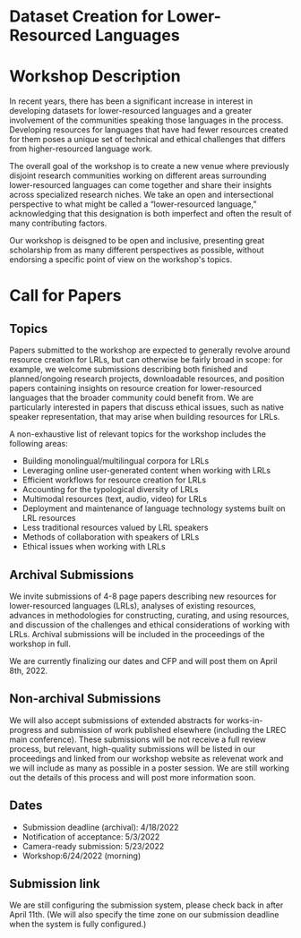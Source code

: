 # Dataset Creation for Lower-Resourced Languages

# Workshop Description

In recent years, there has been a significant increase in interest in developing datasets for lower-resourced languages and a greater involvement of the communities speaking those languages in the process. Developing resources for languages that have had fewer resources created for them poses a unique set of technical and ethical challenges that differs from higher-resourced language work.

The overall goal of the workshop is to create a new venue where previously disjoint research communities working on different areas surrounding lower-resourced languages can come together and share their insights across specialized research niches. We take an open and intersectional perspective to what might be called a “lower-resourced language,” acknowledging that this designation is both imperfect and often the result of many contributing factors.

Our workshop is deisgned to be open and inclusive, presenting great scholarship from as many different perspectives as possible, without endorsing a specific point of view on the workshop's topics.


# Call for Papers

## Topics

Papers submitted to the workshop are expected to generally revolve around resource creation for LRLs, but can otherwise be fairly broad in scope: for example, we welcome submissions describing both finished and planned/ongoing research projects, downloadable resources, and position papers containing insights on resource creation for lower-resourced languages that the broader community could benefit from. We are particularly interested in papers that discuss ethical issues, such as native speaker representation, that may arise when building resources for LRLs.

A non-exhaustive list of relevant topics for the workshop includes the following areas:

* Building monolingual/multilingual corpora for LRLs
* Leveraging online user-generated content when working with LRLs
* Efficient workflows for resource creation for LRLs
* Accounting for the typological diversity of LRLs
* Multimodal resources (text, audio, video) for LRLs
* Deployment and maintenance of language technology systems built on LRL resources
* Less traditional resources valued by LRL speakers
* Methods of collaboration with speakers of LRLs
* Ethical issues when working with LRLs

## Archival Submissions

We invite submissions of 4-8 page papers describing new resources for lower-resourced languages (LRLs), analyses of existing resources, advances in methodologies for constructing, curating, and using resources, and discussion of the challenges and ethical considerations of working with LRLs. Archival submissions will be included in the proceedings of the workshop in full.

We are currently finalizing our dates and CFP and will post them on April 8th, 2022.

## Non-archival Submissions

We will also accept submissions of extended abstracts for works-in-progress and submission of work published elsewhere (including the LREC main conference). These submissions will be not receive a full review process, but relevant, high-quality submissions will be listed in our proceedings and linked from our workshop website as relevenat work and we will include as many as possible in a poster session. We are still working out the details of this process and will post more information soon.

## Dates

* Submission deadline (archival): 4/18/2022
* Notification of acceptance: 5/3/2022
* Camera-ready submission: 5/23/2022
* Workshop:6/24/2022 (morning)


## Submission link

We are still configuring the submission system, please check back in after April 11th. (We will also specify the time zone on our submission deadline when the system is fully configured.)
